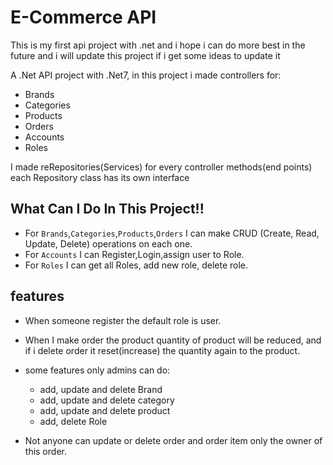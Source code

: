 
# E-Commerce API

This is my first api project with .net and i hope i can do more best in the future and i will update this project if i get some ideas to update it

A .Net API project with .Net7, in this project i made controllers for:
- Brands
- Categories
- Products
- Orders
- Accounts
- Roles

I made reRepositories(Services) for every controller methods(end points) each Repository class has its own interface

## What Can I Do In This Project!!

- For `Brands`,`Categories`,`Products`,`Orders` I can make CRUD (Create, Read, Update, Delete) operations on each one.
- For `Accounts` I can Register,Login,assign user to Role.
- For `Roles` I can get all Roles, add new role, delete role.

## features

- When someone register the default role is user.
- When I make order the product quantity of product will be reduced, and if i delete order it reset(increase) the quantity again to the product.
- some features only admins can do:
    - add, update and delete Brand
    - add, update and delete category
    - add, update and delete product
    - add, delete Role

- Not anyone can update or delete order and order item only the owner of this order.
